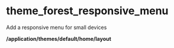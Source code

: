 # theme_forest_responsive_menu
Add a responsive menu for small devices

**/application/themes/default/home/layout**
